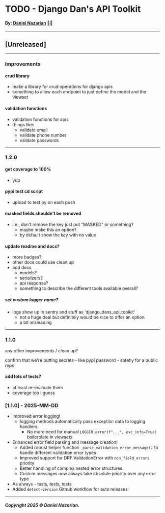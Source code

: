 # TODO - Django Dan's API Toolkit
#### By: [Daniel Nazarian](https://danielnazarian) 🐧👹

-------------------------------------------------------
## [Unreleased]
----
### Improvements

#### crud library
- make a library for crud operations for django apis
- something to allow each endpoint to just define the model and the viewset


#### validation functions
- validation functions for apis
- things like:
    - validate email
    - validate phone number
    - validate passwords


-----
### 1.2.0



#### get coverage to 100%
- yup



#### pypi test cd script
- upload to test py on each push



#### masked fields shouldn't be removed
- i.e., don't remove the key just put "MASKED" or something?
    - maybe make this an option?
    - by default show the key with no value
    


#### update readme and docs?
- more badges?
- other docs could use clean up
- add docs
    - models?
    - serializers?
    - api response?
    - something to describe the different tools available overall?




##### set custom logger name?
- logs show up in sentry and stuff as 'django_dans_api_toolkit'
    - not a huge deal but definitely would be nice to offer an option
    - a bit misleading


-----
### 1.1.0







any other improvements / clean up?



confirm that we're putting secrets - like pypi password - safetly for a public repo



#### add lots of tests?
- at least re-evaluate them
- coverage too i guess






### [1.1.0] - 2025-MM-DD
- Improved error logging!
    - logging methods automatically pass exception data to logging handlers
        - No more need for manual `LOGGER.error(f"...", exc_info=True)` boilerplate in viewsets
- Enhanced error field parsing and message creation!
    - Added robust helper function `_parse_validation_error_message()` to handle different validation error types
    - Improved support for DRF ValidationError with `non_field_errors` priority
    - Better handling of complex nested error structures 
    - Custom messages now always take absolute priority over any error type
- As always - tests, tests, tests
- Added `detect-version` Github workflow for auto releases

-------------------------------------------------------

##### Copyright 2025 © Daniel Nazarian.
